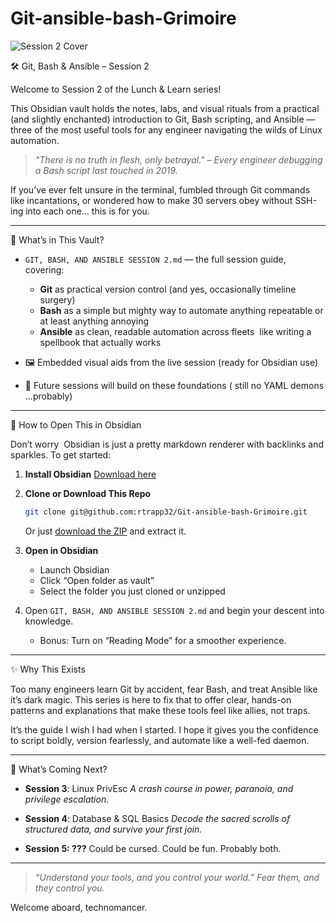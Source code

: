 # Git-ansible-bash-Grimoire
![Session 2 Cover](https://i.imgur.com/7rofKsd.jpeg)


🛠️ Git, Bash & Ansible – Session 2

Welcome to Session 2 of the Lunch & Learn series!

This Obsidian vault holds the notes, labs, and visual rituals from a practical (and slightly enchanted) introduction to Git, Bash scripting, and Ansible — three of the most useful tools for any engineer navigating the wilds of Linux automation.

> *"There is no truth in flesh, only betrayal." – Every engineer debugging a Bash script last touched in 2019.*

If you’ve ever felt unsure in the terminal, fumbled through Git commands like incantations, or wondered how to make 30 servers obey without SSH-ing into each one… this is for you.

---

📘 What’s in This Vault?

* `GIT, BASH, AND ANSIBLE SESSION 2.md` — the full session guide, covering:

  * **Git** as practical version control (and yes, occasionally timeline surgery)
  * **Bash** as a simple but mighty way to automate anything repeatable or at least anything annoying
  * **Ansible** as clean, readable automation across fleets  like writing a spellbook that actually works

* 🖼️ Embedded visual aids from the live session (ready for Obsidian use)

* 🔮 Future sessions will build on these foundations ( still no YAML demons ...probably)

---

🧙 How to Open This in Obsidian

Don’t worry  Obsidian is just a pretty markdown renderer with backlinks and sparkles. To get started:

1. **Install Obsidian**
   [Download here](https://obsidian.md)

2. **Clone or Download This Repo**

   ```bash
   git clone git@github.com:rtrapp32/Git-ansible-bash-Grimoire.git
   ```

   Or just [download the ZIP](https://github.com/yourusername/devops-tools-training/archive/refs/heads/main.zip) and extract it.

3. **Open in Obsidian**

   * Launch Obsidian
   * Click “Open folder as vault”
   * Select the folder you just cloned or unzipped

4. Open `GIT, BASH, AND ANSIBLE SESSION 2.md` and begin your descent into knowledge.

   * Bonus: Turn on “Reading Mode” for a smoother experience.

---

✨ Why This Exists

Too many engineers learn Git by accident, fear Bash, and treat Ansible like it’s dark magic.
This series is here to fix that to offer clear, hands-on patterns and explanations that make these tools feel like allies, not traps.

It’s the guide I wish I had when I started. I hope it gives you the confidence to script boldly, version fearlessly, and automate like a well-fed daemon.

---

🧭 What’s Coming Next?

* **Session 3**: Linux PrivEsc
  *A crash course in power, paranoia, and privilege escalation.*

* **Session 4**: Database & SQL Basics
  *Decode the sacred scrolls of structured data, and survive your first join.*

* **Session 5: ???**
  Could be cursed. Could be fun. Probably both.

---

> *“Understand your tools, and you control your world.”*
> *Fear them, and they control you.*

Welcome aboard, technomancer.

